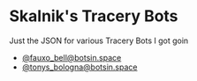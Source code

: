# Skalnik's Tracery Bots

Just the JSON for various Tracery Bots I got goin

- [@fauxo_bell@botsin.space](https://botsin.space/@fauxo_bell)
- [@tonys_bologna@botsin.space](https://botsin.space/@tonys_bologna)
